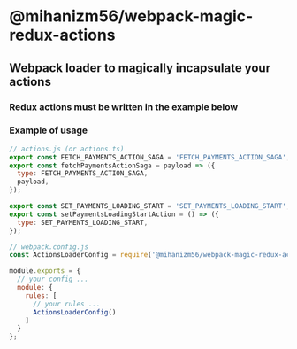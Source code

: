 # @mihanizm56/webpack-magic-redux-actions

## Webpack loader to magically incapsulate your actions

### Redux actions must be written in the example below

### Example of usage

```javascript
// actions.js (or actions.ts)
export const FETCH_PAYMENTS_ACTION_SAGA = 'FETCH_PAYMENTS_ACTION_SAGA';
export const fetchPaymentsActionSaga = payload => ({
  type: FETCH_PAYMENTS_ACTION_SAGA,
  payload,
});

export const SET_PAYMENTS_LOADING_START = 'SET_PAYMENTS_LOADING_START';
export const setPaymentsLoadingStartAction = () => ({
  type: SET_PAYMENTS_LOADING_START,
});
```

```javascript
// webpack.config.js
const ActionsLoaderConfig = require('@mihanizm56/webpack-magic-redux-actions/lib/loader-config');

module.exports = {
  // your config ...
  module: {
    rules: [
      // your rules ...
      ActionsLoaderConfig()
    ]
  }
};
```

